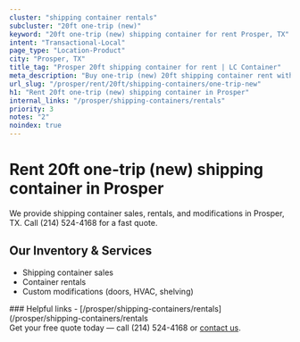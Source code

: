 ```yaml
---
cluster: "shipping container rentals"
subcluster: "20ft one-trip (new)"
keyword: "20ft one-trip (new) shipping container for rent Prosper, TX"
intent: "Transactional-Local"
page_type: "Location-Product"
city: "Prosper, TX"
title_tag: "Prosper 20ft shipping container for rent | LC Container"
meta_description: "Buy one-trip (new) 20ft shipping container rent with local delivery in Prosper, TX. LC Container — local Since 2003. Request a fast quote today."
url_slug: "/prosper/rent/20ft/shipping-containers/one-trip-new"
h1: "Rent 20ft one-trip (new) shipping container in Prosper"
internal_links: "/prosper/shipping-containers/rentals"
priority: 3
notes: "2"
noindex: true
---
```


# Rent 20ft one-trip (new) shipping container in Prosper

We provide shipping container sales, rentals, and modifications in Prosper, TX. Call (214) 524-4168 for a fast quote.

## Our Inventory & Services
- Shipping container sales
- Container rentals
- Custom modifications (doors, HVAC, shelving)

<div data-section="internal-links">
### Helpful links
- [/prosper/shipping-containers/rentals](/prosper/shipping-containers/rentals
</div>

<div data-section="cta">
Get your free quote today — call (214) 524-4168 or <a href="/contact">contact us</a>.
</div>

<script type="application/ld+json">{"@context":"https://schema.org","@type":"FAQPage","mainEntity":[{"@type":"Question","name":"How much does delivery cost in Prosper, TX?","acceptedAnswer":{"@type":"Answer","text":"Delivery costs vary by distance and container size. Most deliveries in Prosper, TX range from $150-$300. Call (214) 524-4168 for an exact quote based on your specific location."}},{"@type":"Question","name":"Do you offer financing or payment plans?","acceptedAnswer":{"@type":"Answer","text":"We accept major credit cards, checks, and can discuss commercial terms for bulk purchases. Call (214) 524-4168 to discuss options."}},{"@type":"Question","name":"Can you customize containers in Prosper, TX?","acceptedAnswer":{"@type":"Answer","text":"Yes — we perform modifications like doors, HVAC, insulation, and shelving. Request a custom quote at (214) 524-4168 or via our contact form."}}]}</script>
